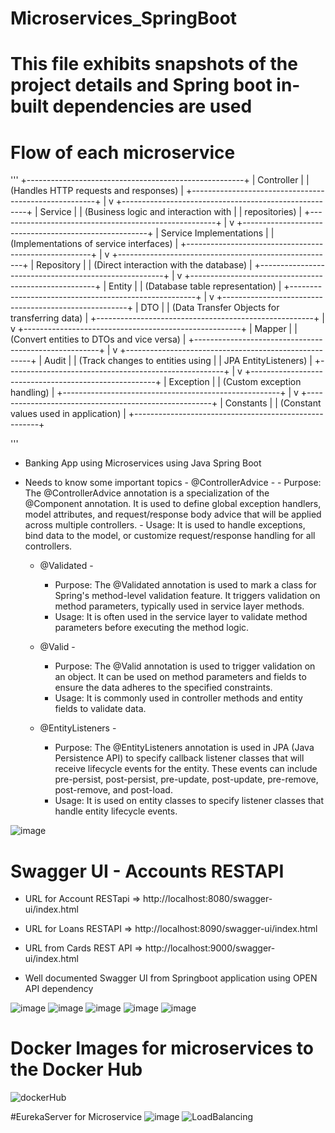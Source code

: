 # Microservices_SpringBoot

# This file exhibits snapshots of the project details and Spring boot in-built dependencies are used

# Flow of each microservice 
'''
+------------------------------------------------------+
|                      Controller                      |
|       (Handles HTTP requests and responses)          |
+------------------------------------------------------+
                |
v
+------------------------------------------------------+
|                      Service                         |
|        (Business logic and interaction with          |
|           repositories)                              |
+------------------------------------------------------+
|
v
+------------------------------------------------------+
|                Service Implementations               |
|         (Implementations of service interfaces)      |
+------------------------------------------------------+
|
v
+------------------------------------------------------+
|                     Repository                       |
|       (Direct interaction with the database)         |
+------------------------------------------------------+
|
v
+------------------------------------------------------+
|                       Entity                         |
|          (Database table representation)             |
+------------------------------------------------------+
|
v
+------------------------------------------------------+
|                       DTO                            |
|    (Data Transfer Objects for transferring data)     |
+------------------------------------------------------+
|
v
+------------------------------------------------------+
|                      Mapper                          |
|      (Convert entities to DTOs and vice versa)       |
+------------------------------------------------------+
|
v
+------------------------------------------------------+
|                      Audit                           |
|        (Track changes to entities using              |
|           JPA EntityListeners)                       |
+------------------------------------------------------+
|
v
+------------------------------------------------------+
|                    Exception                         |
|          (Custom exception handling)                 |
+------------------------------------------------------+
|
v
+------------------------------------------------------+
|                    Constants                         |
|          (Constant values used in application)       |
+------------------------------------------------------+

'''

* Banking App using Microservices using Java Spring Boot

* Needs to know some important topics
      - @ControllerAdvice -
        - Purpose: The @ControllerAdvice annotation is a specialization of the @Component annotation. It is used to define global exception handlers, model attributes, 
                    and request/response body advice that will be applied across multiple controllers.
        - Usage: It is used to handle exceptions, bind data to the model, or customize request/response handling for all controllers.
    - @Validated - 
        -   Purpose: The @Validated annotation is used to mark a class for Spring's method-level validation feature. It triggers validation on method parameters, typically used in service layer methods.
        -   Usage: It is often used in the service layer to validate method parameters before executing the method logic.
    - @Valid - 
        - Purpose: The @Valid annotation is used to trigger validation on an object. It can be used on method parameters and fields to ensure the data adheres to the specified constraints.
        - Usage: It is commonly used in controller methods and entity fields to validate data.
    
    - @EntityListeners -
      - Purpose: The @EntityListeners annotation is used in JPA (Java Persistence API) to specify callback listener classes that will receive lifecycle events for the entity. 
                    These events can include pre-persist, post-persist, pre-update, post-update, pre-remove, post-remove, and post-load.
      - Usage: It is used on entity classes to specify listener classes that handle entity lifecycle events.
     
 <img src="ss6.png" alt="image"/>     
  
# Swagger UI - Accounts RESTAPI
*  URL for Account RESTapi => http://localhost:8080/swagger-ui/index.html
*  URL for Loans RESTAPI => http://localhost:8090/swagger-ui/index.html
*  URL from Cards REST API => http://localhost:9000/swagger-ui/index.html

*  Well documented Swagger UI from Springboot application using OPEN API dependency

<img src="sw1.png" alt="image"/>
<img src="sw2.png" alt="image"/>
<img src="sw3.png" alt="image"/>
<img src="sw4.png" alt="image"/>
<img src="sw5.png" alt="image"/>

# Docker Images for microservices to the Docker Hub 
<img src= "Docker_images_dockerRepo.png" alt="dockerHub" />

#EurekaServer for Microservice
<img src="EurekaServer1.png" alt="image"/>
<img src="instances_forLoadBalancing.png" alt="LoadBalancing"/>


